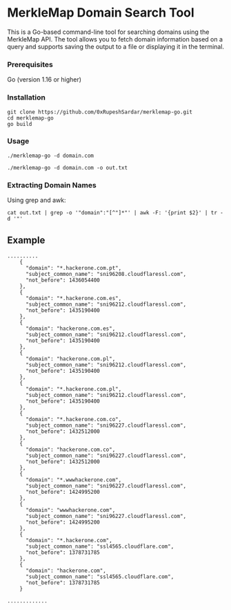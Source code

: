 # MerkleMap Domain Search Tool

This is a Go-based command-line tool for searching domains using the MerkleMap API. The tool allows you to fetch domain information based on a query and supports saving the output to a file or displaying it in the terminal.

### Prerequisites

Go (version 1.16 or higher)

### Installation

```
git clone https://github.com/0xRupeshSardar/merklemap-go.git
cd merklemap-go
go build
```

### Usage

```
./merklemap-go -d domain.com
```
```
./merklemap-go -d domain.com -o out.txt

```
### Extracting Domain Names

Using grep and awk:

```
cat out.txt | grep -o '"domain":"[^"]*"' | awk -F: '{print $2}' | tr -d '"'

```

## Example 

```
..........
    {
      "domain": "*.hackerone.com.pt",
      "subject_common_name": "sni96208.cloudflaressl.com",
      "not_before": 1436054400
    },
    {
      "domain": "*.hackerone.com.es",
      "subject_common_name": "sni96212.cloudflaressl.com",
      "not_before": 1435190400
    },
    {
      "domain": "hackerone.com.es",
      "subject_common_name": "sni96212.cloudflaressl.com",
      "not_before": 1435190400
    },
    {
      "domain": "hackerone.com.pl",
      "subject_common_name": "sni96212.cloudflaressl.com",
      "not_before": 1435190400
    },
    {
      "domain": "*.hackerone.com.pl",
      "subject_common_name": "sni96212.cloudflaressl.com",
      "not_before": 1435190400
    },
    {
      "domain": "*.hackerone.com.co",
      "subject_common_name": "sni96227.cloudflaressl.com",
      "not_before": 1432512000
    },
    {
      "domain": "hackerone.com.co",
      "subject_common_name": "sni96227.cloudflaressl.com",
      "not_before": 1432512000
    },
    {
      "domain": "*.wwwhackerone.com",
      "subject_common_name": "sni96227.cloudflaressl.com",
      "not_before": 1424995200
    },
    {
      "domain": "wwwhackerone.com",
      "subject_common_name": "sni96227.cloudflaressl.com",
      "not_before": 1424995200
    },
    {
      "domain": "*.hackerone.com",
      "subject_common_name": "ssl4565.cloudflare.com",
      "not_before": 1378731785
    },
    {
      "domain": "hackerone.com",
      "subject_common_name": "ssl4565.cloudflare.com",
      "not_before": 1378731785
    }

.............
```